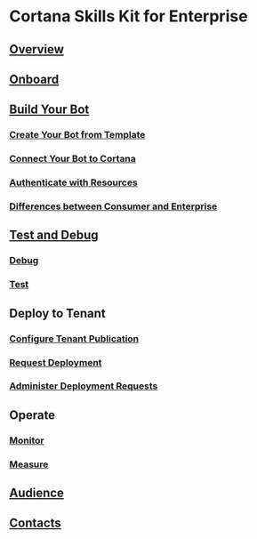# Cortana Skills Kit for Enterprise  

## [Overview](./overview.md)  

## [Onboard](./onboard.md)  

## [Build Your Bot](./build-your-bot.md)  

### [Create Your Bot from Template](./create-bot-template.md)  
### [Connect Your Bot to Cortana](./connect-your-bot.md)  
### [Authenticate with Resources](./authenticate.md)  
### [Differences between Consumer and Enterprise](./compare.md)  

## [Test and Debug](./test-debug.md)  

### [Debug](./debug.md)  
### [Test](./test.md)  

## Deploy to Tenant  

### [Configure Tenant Publication](./configure-tenant.md)  
### [Request Deployment](./request-deployment.md)  
### [Administer Deployment Requests](./admin-request.md)  

## Operate  

### [Monitor](./monitor.md)  
### [Measure](./measure.md)  

## [Audience](./audience.md)  
 
## [Contacts](./contacts.md)  

